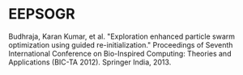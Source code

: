EEPSOGR
=======

Budhraja, Karan Kumar, et al. "Exploration enhanced particle swarm optimization using guided re-initialization." Proceedings of Seventh International Conference on Bio-Inspired Computing: Theories and Applications (BIC-TA 2012). Springer India, 2013.
